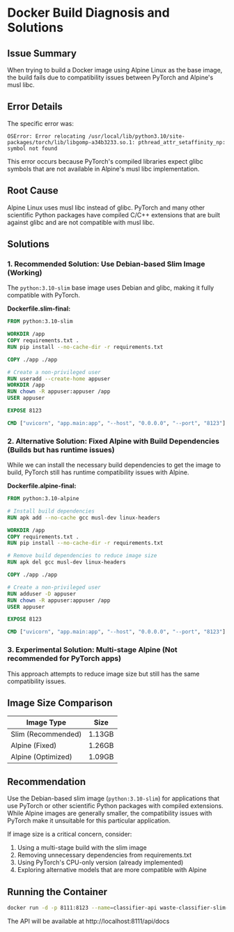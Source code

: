 # Docker Build Diagnosis and Solutions

## Issue Summary
When trying to build a Docker image using Alpine Linux as the base image, the build fails due to compatibility issues between PyTorch and Alpine's musl libc.

## Error Details
The specific error was:
```
OSError: Error relocating /usr/local/lib/python3.10/site-packages/torch/lib/libgomp-a34b3233.so.1: pthread_attr_setaffinity_np: symbol not found
```

This error occurs because PyTorch's compiled libraries expect glibc symbols that are not available in Alpine's musl libc implementation.

## Root Cause
Alpine Linux uses musl libc instead of glibc. PyTorch and many other scientific Python packages have compiled C/C++ extensions that are built against glibc and are not compatible with musl libc.

## Solutions

### 1. Recommended Solution: Use Debian-based Slim Image (Working)
The `python:3.10-slim` base image uses Debian and glibc, making it fully compatible with PyTorch.

**Dockerfile.slim-final:**
```dockerfile
FROM python:3.10-slim

WORKDIR /app
COPY requirements.txt .
RUN pip install --no-cache-dir -r requirements.txt

COPY ./app ./app

# Create a non-privileged user
RUN useradd --create-home appuser
WORKDIR /app
RUN chown -R appuser:appuser /app
USER appuser

EXPOSE 8123

CMD ["uvicorn", "app.main:app", "--host", "0.0.0.0", "--port", "8123"]
```

### 2. Alternative Solution: Fixed Alpine with Build Dependencies (Builds but has runtime issues)
While we can install the necessary build dependencies to get the image to build, PyTorch still has runtime compatibility issues with Alpine.

**Dockerfile.alpine-final:**
```dockerfile
FROM python:3.10-alpine

# Install build dependencies
RUN apk add --no-cache gcc musl-dev linux-headers

WORKDIR /app
COPY requirements.txt .
RUN pip install --no-cache-dir -r requirements.txt

# Remove build dependencies to reduce image size
RUN apk del gcc musl-dev linux-headers

COPY ./app ./app

# Create a non-privileged user
RUN adduser -D appuser
RUN chown -R appuser:appuser /app
USER appuser

EXPOSE 8123

CMD ["uvicorn", "app.main:app", "--host", "0.0.0.0", "--port", "8123"]
```

### 3. Experimental Solution: Multi-stage Alpine (Not recommended for PyTorch apps)
This approach attempts to reduce image size but still has the same compatibility issues.

## Image Size Comparison
| Image Type | Size |
|------------|------|
| Slim (Recommended) | 1.13GB |
| Alpine (Fixed) | 1.26GB |
| Alpine (Optimized) | 1.09GB |

## Recommendation
Use the Debian-based slim image (`python:3.10-slim`) for applications that use PyTorch or other scientific Python packages with compiled extensions. While Alpine images are generally smaller, the compatibility issues with PyTorch make it unsuitable for this particular application.

If image size is a critical concern, consider:
1. Using a multi-stage build with the slim image
2. Removing unnecessary dependencies from requirements.txt
3. Using PyTorch's CPU-only version (already implemented)
4. Exploring alternative models that are more compatible with Alpine

## Running the Container
```bash
docker run -d -p 8111:8123 --name=classifier-api waste-classifier-slim-final
```

The API will be available at http://localhost:8111/api/docs